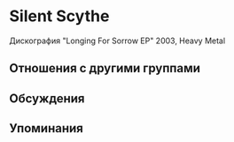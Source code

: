 # Silent Scythe

Дискография
"Longing For Sorrow EP" 2003, Heavy Metal

## Отношения с другими группами


## Обсуждения


## Упоминания

